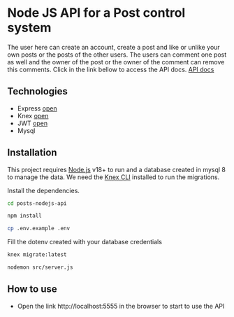 # Node JS API for a Post control system
The user here can create an account, create a post and like or unlike your own posts or the posts of the other users. The users can comment one post as well and the owner of the post or the owner of the comment can remove this comments. Click in the link bellow to access the API docs.
[API docs](https://elements.getpostman.com/redirect?entityId=4732214-cb5f7041-0626-4ca1-b1ee-e71f1bc4fbcd&entityType=collection)
## Technologies
- Express [open](http://expressjs.com/)
- Knex [open](https://knexjs.org/)
- JWT [open](https://github.com/auth0/node-jsonwebtoken)
- Mysql

## Installation

This project requires [Node.js](https://nodejs.org/) v18+ to run and a database created in mysql 8 to manage the data. We need the [Knex CLI](https://knexjs.org/) installed to run the migrations.

Install the dependencies.

```sh
cd posts-nodejs-api
```

```sh
npm install
```

```sh
cp .env.example .env
```
Fill the dotenv created with your database credentials

```sh
knex migrate:latest
```
```sh
nodemon src/server.js
```

## How to use

- Open the link http://localhost:5555 in the browser to start to use the API
